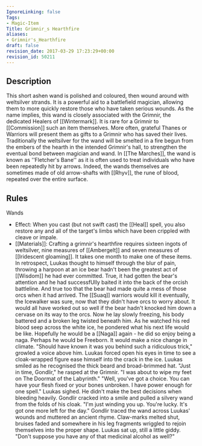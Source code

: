 ```yaml
---
IgnoreLinking: false
Tags:
- Magic-Item
Title: Grimnir_s Hearthfire
aliases:
- Grimnir's_Hearthfire
draft: false
revision_date: 2017-03-29 17:23:29+00:00
revision_id: 50211
---
```


## Description
This short ashen wand is polished and coloured, then wound around with weltsilver strands. It is a powerful aid to a battlefield magician, allowing them to more quickly restore those who have taken serious wounds.  As the name implies, this wand is closely associated with the Grimnir, the dedicated Healers of [[Wintermark]]. It is rare for a Grimnir to [[Commission]] such an item themselves. More often, grateful Thanes or Warriors will present them as gifts to a Grimnir who has saved their lives. Traditionally the weltsilver for the wand will be smelted in a fire begun from the embers of the hearth in the intended Grimnir's hall, to strengthen the eventual bond between magician and wand. 
In [[The Marches]], the wand is known as ''Fletcher's Bane'' as it is often used to treat individuals who have been repeatedly hit by arrows. Indeed, the wands themselves are sometimes made of old arrow-shafts with [[Rhyv]], the rune of blood, repeated over the entire surface. 
## Rules
Wands
* Effect: When you cast (but not swift cast) the [[Heal]] spell, you also restore any and all of the target's limbs which have been crippled with cleave or impale.
* [[Materials]]: Crafting a grimnir's hearthfire requires sixteen ingots of weltsilver, nine measures of [[Ambergelt]] and seven measures of [[Iridescent gloaming]]. It takes one month to make one of these items.
In retrospect, Luukas thought to himself through the blur of pain, throwing a harpoon at an ice bear hadn't been the greatest act of [[Wisdom]] he had ever committed. True, it had gotten the bear's attention and he had successfUlly baited it into the back of the orcish battleline. And true too that the bear had made quite a mess of those orcs when it had arrived. The [[Suaq]] warriors would kill it eventually, the Icewalker was sure, now that they didn't have orcs to worry about.
It would all have worked out so well if the bear hadn't knocked him down a cervase on its way to the orcs. Now he lay slowly freezing, his body battered and a broken leg twisted beneath him. 
As he watched his red blood seep across the white ice, he pondered what his next life would be like. Hopefully he would be a [[Naga]] again - he did so enjoy being a naga. Perhaps he would be Freeborn. It would make a nice change in climate. 
"Should have known it was you behind such a ridiculous trick," growled a voice above him.
Luukas forced open his eyes in time to see a cloak-wrapped figure ease himself into the crack in the ice. Luukas smiled as he recognised the thick beard and broad-brimmed hat. 
"Just in time, Gondlir," he rasped at the Grimnir. "I was about to wipe my feet on The Doormat of the Labyrinth."
"Well, you've got a choice. You can have your flesh fixed or your bones unbroken. I have power enough for one spell."
Luukas sighed. He didn't make the best decisions when bleeding heavily. 
Gondlir cracked into a smile and pulled a silvery wand from the folds of his cloak. 
"I'm just winding you up. You're lucky. It's got one more left for the day."
Gondlir traced the wand across Luukas' wounds and muttered an ancient rhyme. Claw-marks melted shut, bruises faded and somewhere in his leg fragments wriggled to rejoin themselves into the proper shape. Luukas sat up, still a little giddy.
"Don't suppose you have any of that medicinal alcohol as well?"